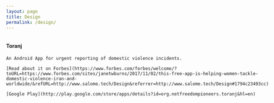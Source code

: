 ```yaml
---
layout: page
title: Design
permalink: /design/
---
```



<div class="columns">
  <div class="column-1-3">
    <h4>Toranj</h4>

    An Android App for urgent reporting of domestic violence incidents.

    [Read about it on Forbes](https://www.forbes.com/forbes/welcome/?toURL=https://www.forbes.com/sites/janetwburns/2017/11/02/this-free-app-is-helping-women-tackle-domestic-violence-iran-and-worldwide/&refURL=http://www.salome.tech/Design&referrer=http://www.salome.tech/Design#1794c23493cc)

    [Google Play](http://play.google.com/store/apps/details?id=org.netfreedompioneers.toranj&hl=en)

  </div>

  <div class="column-1-3">
    <h4> Balatarin Android App </h4>
    Balatarin, aka Persian Reddit, is the largest Persian interactive link-sharing news website with over 10 million monthly pageviews.

    [Google Play](http://play.google.com/store/apps/details?id=com.balatarin.android&hl=en)
  </div>

  <div class="column-1-3">
    <h4> File Viewer </h4>

    An offline browser for organizing and viewing digital educational content.

    [Read more](http://knapsackforhope.org/viewer)
  </div>

</div>


<div class="divider"></div>
